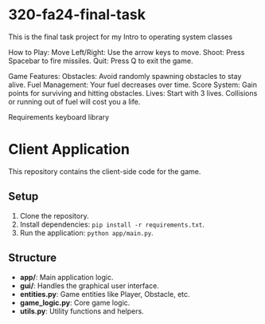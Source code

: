 # 320-fa24-final-task
This is the final task project for my Intro to operating system classes

How to Play:
Move Left/Right: Use the arrow keys to move.
Shoot: Press Spacebar to fire missiles.
Quit: Press Q to exit the game.

Game Features:
Obstacles: Avoid randomly spawning obstacles to stay alive.
Fuel Management: Your fuel decreases over time.
Score System: Gain points for surviving and hitting obstacles.
Lives: Start with 3 lives. Collisions or running out of fuel will cost you a life.

Requirements
keyboard library

# Client Application

This repository contains the client-side code for the game.

## Setup
1. Clone the repository.
2. Install dependencies: `pip install -r requirements.txt`.
3. Run the application: `python app/main.py`.

## Structure
- **app/**: Main application logic.
- **gui/**: Handles the graphical user interface.
- **entities.py**: Game entities like Player, Obstacle, etc.
- **game_logic.py**: Core game logic.
- **utils.py**: Utility functions and helpers.